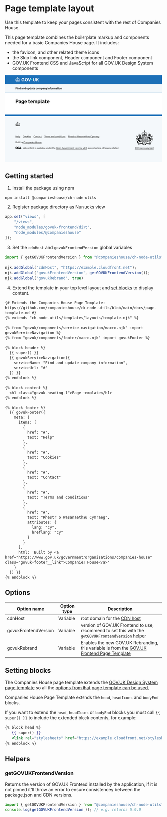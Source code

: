 # Page template layout

Use this template to keep your pages consistent with the rest of Companies House.

This page template combines the boilerplate markup and components needed for a basic Companies House page. It includes:

- the favicon, and other related theme icons
- the Skip link component, Header component and Footer component
- GOV.UK Frontend CSS and JavaScript for all GOV.UK Design System components

![Screenshot of the Page Template Layout](./page-template-screenshot.png)

## Getting started

1. Install the package using npm
```bash
npm install @companieshouse/ch-node-utils
```
2. Register package directory as Nunjucks view
```javascript
app.set("views", [
    "/views",
    "node_modules/govuk-frontend/dist",
    "node_modules/@companieshouse"
]);
```
3. Set the `cdnHost` and `govukFrontendVersion` global variables
```javascript
import { getGOVUKFrontendVersion } from "@companieshouse/ch-node-utils";

njk.addGlobal("cdnHost", "https://example.cloudfront.net");
njk.addGlobal("govukFrontendVersion", getGOVUKFrontendVersion());
njk.addGlobal("govukRebrand", true);
```
4. Extend the template in your top level layout and [set blocks](#setting-blocks) to display content.

```nunjucks
{# Extends the Companies House Page Template: https://github.com/companieshouse/ch-node-utils/blob/main/docs/page-template.md #}
{% extends "ch-node-utils/templates/layouts/template.njk" %}

{% from "govuk/components/service-navigation/macro.njk" import govukServiceNavigation %}
{% from "govuk/components/footer/macro.njk" import govukFooter %}

{% block header %}
  {{ super() }}
  {{ govukServiceNavigation({
    serviceName: "Find and update company information",
    serviceUrl: "#"
  }) }}
{% endblock %}

{% block content %}
  <h1 class="govuk-heading-l">Page template</h1>
{% endblock %}

{% block footer %}
  {{ govukFooter({
    meta: {
      items: [
        {
          href: "#",
          text: "Help"
        },
        {
          href: "#",
          text: "Cookies"
        },
        {
          href: "#",
          text: "Contact"
        },
        {
          href: "#",
          text: "Terms and conditions"
        },
        {
          href: "#",
          text: "Rhestr o Wasanaethau Cymraeg",
          attributes: {
            lang: "cy",
            hreflang: "cy"
          }
        }
      ],
      html: 'Built by <a href="https://www.gov.uk/government/organisations/companies-house" class="govuk-footer__link">Companies House</a>'
    }
  }) }}
{% endblock %}
```

## Options

| Option name | Option type | Description |
| - | - | - |
| cdnHost | Variable | root domain for the [CDN host](https://github.com/companieshouse/cdn.ch.gov.uk) |
| govukFrontendVersion | Variable | version of GOV.UK Frontend to use, recommend to set this with the [`getGOVUKFrontendVersion` helper](#getGOVUKFrontendVersion) |
| govukRebrand | Variable | Enables the new GOV.UK Rebranding, this variable is from the [GOV.UK Frontend Page Template](https://design-system.service.gov.uk/styles/page-template/#options) |

## Setting blocks

The Companies House page template extends the [GOV.UK Design System page template](https://design-system.service.gov.uk/styles/page-template/#options) so all the [options from that page template can be used.](https://design-system.service.gov.uk/styles/page-template/#options)

Companies House Page Template extends the `head`, `headIcons` and `bodyEnd` blocks.

If you want to extend the `head`, `headIcons` or `bodyEnd` blocks you must call `{{ super() }}` to include the extended block contents, for example:

```handlebars
{% block head %}
   {{ super() }}
   <link rel="stylesheets" href="https://example.cloudfront.net/stylesheets/application.css">
{% endblock %}
```
## Helpers
### getGOVUKFrontendVersion

Returns the version of GOV.UK Frontend installed by the application, if it is not pinned it'll throw an error to ensure consistencey between the package.json and CDN versions.

```javascript
import { getGOVUKFrontendVersion } from "@companieshouse/ch-node-utils";
console.log(getGOVUKFrontendVersion()); // e.g. returns 5.9.0
```
